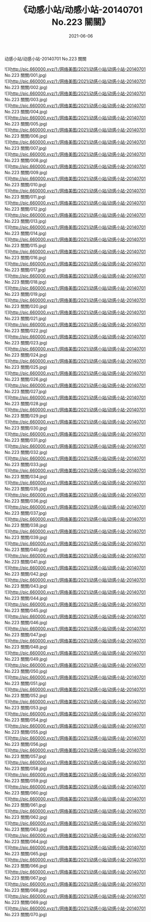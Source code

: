 ﻿---
layout: post
title:  《动感小站/动感小站-20140701 No.223 關關》
date:   2021-06-06
img: http://pic.660000.xyz/1:/网络美图/2021/动感小站/动感小站-20140701 No.223 關關/000.jpg
categories: [美女, 清纯, 唯美]
---

动感小站/动感小站-20140701 No.223 關關

 ![](http://pic.660000.xyz/1:/网络美图/2021/动感小站/动感小站-20140701 No.223 關關/001.jpg) <br>![](http://pic.660000.xyz/1:/网络美图/2021/动感小站/动感小站-20140701 No.223 關關/002.jpg) <br>![](http://pic.660000.xyz/1:/网络美图/2021/动感小站/动感小站-20140701 No.223 關關/003.jpg) <br>![](http://pic.660000.xyz/1:/网络美图/2021/动感小站/动感小站-20140701 No.223 關關/004.jpg) <br>![](http://pic.660000.xyz/1:/网络美图/2021/动感小站/动感小站-20140701 No.223 關關/005.jpg) <br>![](http://pic.660000.xyz/1:/网络美图/2021/动感小站/动感小站-20140701 No.223 關關/006.jpg) <br>![](http://pic.660000.xyz/1:/网络美图/2021/动感小站/动感小站-20140701 No.223 關關/007.jpg) <br>![](http://pic.660000.xyz/1:/网络美图/2021/动感小站/动感小站-20140701 No.223 關關/008.jpg) <br>![](http://pic.660000.xyz/1:/网络美图/2021/动感小站/动感小站-20140701 No.223 關關/009.jpg) <br>![](http://pic.660000.xyz/1:/网络美图/2021/动感小站/动感小站-20140701 No.223 關關/010.jpg) <br>![](http://pic.660000.xyz/1:/网络美图/2021/动感小站/动感小站-20140701 No.223 關關/011.jpg) <br>![](http://pic.660000.xyz/1:/网络美图/2021/动感小站/动感小站-20140701 No.223 關關/012.jpg) <br>![](http://pic.660000.xyz/1:/网络美图/2021/动感小站/动感小站-20140701 No.223 關關/013.jpg) <br>![](http://pic.660000.xyz/1:/网络美图/2021/动感小站/动感小站-20140701 No.223 關關/014.jpg) <br>![](http://pic.660000.xyz/1:/网络美图/2021/动感小站/动感小站-20140701 No.223 關關/015.jpg) <br>![](http://pic.660000.xyz/1:/网络美图/2021/动感小站/动感小站-20140701 No.223 關關/016.jpg) <br>![](http://pic.660000.xyz/1:/网络美图/2021/动感小站/动感小站-20140701 No.223 關關/017.jpg) <br>![](http://pic.660000.xyz/1:/网络美图/2021/动感小站/动感小站-20140701 No.223 關關/018.jpg) <br>![](http://pic.660000.xyz/1:/网络美图/2021/动感小站/动感小站-20140701 No.223 關關/019.jpg) <br>![](http://pic.660000.xyz/1:/网络美图/2021/动感小站/动感小站-20140701 No.223 關關/020.jpg) <br>![](http://pic.660000.xyz/1:/网络美图/2021/动感小站/动感小站-20140701 No.223 關關/021.jpg) <br>![](http://pic.660000.xyz/1:/网络美图/2021/动感小站/动感小站-20140701 No.223 關關/022.jpg) <br>![](http://pic.660000.xyz/1:/网络美图/2021/动感小站/动感小站-20140701 No.223 關關/023.jpg) <br>![](http://pic.660000.xyz/1:/网络美图/2021/动感小站/动感小站-20140701 No.223 關關/024.jpg) <br>![](http://pic.660000.xyz/1:/网络美图/2021/动感小站/动感小站-20140701 No.223 關關/025.jpg) <br>![](http://pic.660000.xyz/1:/网络美图/2021/动感小站/动感小站-20140701 No.223 關關/026.jpg) <br>![](http://pic.660000.xyz/1:/网络美图/2021/动感小站/动感小站-20140701 No.223 關關/027.jpg) <br>![](http://pic.660000.xyz/1:/网络美图/2021/动感小站/动感小站-20140701 No.223 關關/028.jpg) <br>![](http://pic.660000.xyz/1:/网络美图/2021/动感小站/动感小站-20140701 No.223 關關/029.jpg) <br>![](http://pic.660000.xyz/1:/网络美图/2021/动感小站/动感小站-20140701 No.223 關關/030.jpg) <br>![](http://pic.660000.xyz/1:/网络美图/2021/动感小站/动感小站-20140701 No.223 關關/031.jpg) <br>![](http://pic.660000.xyz/1:/网络美图/2021/动感小站/动感小站-20140701 No.223 關關/032.jpg) <br>![](http://pic.660000.xyz/1:/网络美图/2021/动感小站/动感小站-20140701 No.223 關關/033.jpg) <br>![](http://pic.660000.xyz/1:/网络美图/2021/动感小站/动感小站-20140701 No.223 關關/034.jpg) <br>![](http://pic.660000.xyz/1:/网络美图/2021/动感小站/动感小站-20140701 No.223 關關/035.jpg) <br>![](http://pic.660000.xyz/1:/网络美图/2021/动感小站/动感小站-20140701 No.223 關關/036.jpg) <br>![](http://pic.660000.xyz/1:/网络美图/2021/动感小站/动感小站-20140701 No.223 關關/037.jpg) <br>![](http://pic.660000.xyz/1:/网络美图/2021/动感小站/动感小站-20140701 No.223 關關/038.jpg) <br>![](http://pic.660000.xyz/1:/网络美图/2021/动感小站/动感小站-20140701 No.223 關關/039.jpg) <br>![](http://pic.660000.xyz/1:/网络美图/2021/动感小站/动感小站-20140701 No.223 關關/040.jpg) <br>![](http://pic.660000.xyz/1:/网络美图/2021/动感小站/动感小站-20140701 No.223 關關/041.jpg) <br>![](http://pic.660000.xyz/1:/网络美图/2021/动感小站/动感小站-20140701 No.223 關關/042.jpg) <br>![](http://pic.660000.xyz/1:/网络美图/2021/动感小站/动感小站-20140701 No.223 關關/043.jpg) <br>![](http://pic.660000.xyz/1:/网络美图/2021/动感小站/动感小站-20140701 No.223 關關/044.jpg) <br>![](http://pic.660000.xyz/1:/网络美图/2021/动感小站/动感小站-20140701 No.223 關關/045.jpg) <br>![](http://pic.660000.xyz/1:/网络美图/2021/动感小站/动感小站-20140701 No.223 關關/046.jpg) <br>![](http://pic.660000.xyz/1:/网络美图/2021/动感小站/动感小站-20140701 No.223 關關/047.jpg) <br>![](http://pic.660000.xyz/1:/网络美图/2021/动感小站/动感小站-20140701 No.223 關關/048.jpg) <br>![](http://pic.660000.xyz/1:/网络美图/2021/动感小站/动感小站-20140701 No.223 關關/049.jpg) <br>![](http://pic.660000.xyz/1:/网络美图/2021/动感小站/动感小站-20140701 No.223 關關/050.jpg) <br>![](http://pic.660000.xyz/1:/网络美图/2021/动感小站/动感小站-20140701 No.223 關關/051.jpg) <br>![](http://pic.660000.xyz/1:/网络美图/2021/动感小站/动感小站-20140701 No.223 關關/052.jpg) <br>![](http://pic.660000.xyz/1:/网络美图/2021/动感小站/动感小站-20140701 No.223 關關/053.jpg) <br>![](http://pic.660000.xyz/1:/网络美图/2021/动感小站/动感小站-20140701 No.223 關關/054.jpg) <br>![](http://pic.660000.xyz/1:/网络美图/2021/动感小站/动感小站-20140701 No.223 關關/055.jpg) <br>![](http://pic.660000.xyz/1:/网络美图/2021/动感小站/动感小站-20140701 No.223 關關/056.jpg) <br>![](http://pic.660000.xyz/1:/网络美图/2021/动感小站/动感小站-20140701 No.223 關關/057.jpg) <br>![](http://pic.660000.xyz/1:/网络美图/2021/动感小站/动感小站-20140701 No.223 關關/058.jpg) <br>![](http://pic.660000.xyz/1:/网络美图/2021/动感小站/动感小站-20140701 No.223 關關/059.jpg) <br>![](http://pic.660000.xyz/1:/网络美图/2021/动感小站/动感小站-20140701 No.223 關關/060.jpg) <br>![](http://pic.660000.xyz/1:/网络美图/2021/动感小站/动感小站-20140701 No.223 關關/061.jpg) <br>![](http://pic.660000.xyz/1:/网络美图/2021/动感小站/动感小站-20140701 No.223 關關/062.jpg) <br>![](http://pic.660000.xyz/1:/网络美图/2021/动感小站/动感小站-20140701 No.223 關關/063.jpg) <br>![](http://pic.660000.xyz/1:/网络美图/2021/动感小站/动感小站-20140701 No.223 關關/064.jpg) <br>![](http://pic.660000.xyz/1:/网络美图/2021/动感小站/动感小站-20140701 No.223 關關/065.jpg) <br>![](http://pic.660000.xyz/1:/网络美图/2021/动感小站/动感小站-20140701 No.223 關關/066.jpg) <br>![](http://pic.660000.xyz/1:/网络美图/2021/动感小站/动感小站-20140701 No.223 關關/067.jpg) <br>![](http://pic.660000.xyz/1:/网络美图/2021/动感小站/动感小站-20140701 No.223 關關/068.jpg) <br>![](http://pic.660000.xyz/1:/网络美图/2021/动感小站/动感小站-20140701 No.223 關關/069.jpg) <br>![](http://pic.660000.xyz/1:/网络美图/2021/动感小站/动感小站-20140701 No.223 關關/070.jpg) <br>